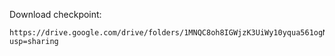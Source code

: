 Download checkpoint:
~~~
https://drive.google.com/drive/folders/1MNQC8oh8IGWjzK3UiWy10yqua561ogN6?usp=sharing
~~~
